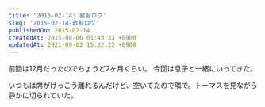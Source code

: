 ```yaml
---
title: '2015-02-14: 散髪ログ'
slug: '2015-02-14-散髪ログ'
publishedOn: 2015-02-14
createdAt: 2015-08-06 01:43:33 +0900
updatedAt: 2021-09-02 15:32:22 +0900
---
```

前回は12月だったのでちょうど2ヶ月くらい。 今回は息子と一緒にいってきた。

いつもは席がけっこう離れるんだけど、空いてたので隣で。トーマスを見ながら静かに切られていた。
